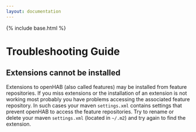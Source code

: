 ```yaml
---
layout: documentation
---
```


{% include base.html %}

# Troubleshooting Guide

## Extensions cannot be installed

Extensions to openHAB (also called features) may be installed from feature repositories. If you miss extensions or the installation of an extension is not working most probably you have problems accessing the associated feature repository. In such cases your maven `settings.xml` contains settings that prevent openHAB to access the feature repositories. Try to rename or delete your maven `settings.xml` (located in `~/.m2`) and try again to find the extension. 

